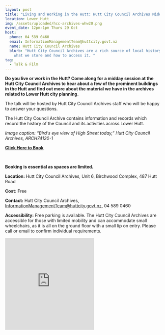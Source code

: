 ```yaml
---
layout: post
title: "Living and Working in the Hutt: Hutt City Council Archives Midday Talk"
location: Lower Hutt
img: /assets/uploaded/hcc-archives-whw20.png
event_date: 12pm-1pm Thurs 29 Oct
host:
  phone: 04 589 0460
  email: InformationManagementTeam@huttcity.govt.nz
  name: Hutt City Council Archives
  blurb: "Hutt City Council Archives are a rich source of local history. Discover
    what we store and how to access it. "
tag:
  - Talk & Film
---
```

**Do you live or work in the Hutt? Come along for a midday session at the Hutt City Council Archives to hear about a few of the prominent buildings in the Hutt and find out more about the material we have in the archives related to Lower Hutt city planning.** 

The talk will be hosted by Hutt City Council Archives staff who will be happy to answer your questions.

The Hutt City Council Archive contains information and records which record the history of the Council and its activities across Lower Hutt.

*Image caption: “Bird's eye view of High Street today,” Hutt City Council Archives, ARCH74120-1*

**[Click Here to Book](https://www.eventfinda.co.nz/2020/living-and-working-in-hutt-hutt-city-council-archives-talk/lower-hutt)**

<br>

**Booking is essential as spaces are limited.**

**Location:** Hutt City Council Archives, Unit 6, Birchwood Complex, 487 Hutt Road

**Cost:** Free

**Contact:** Hutt City Council Archives, InformationManagementTeam@huttcity.govt.nz, 04 589 0460

**Accessibility:** Free parking is available. The Hutt City Council Archives are accessible for those with limited mobility and can accommodate small wheelchairs, as it is all on the ground floor with a small lip on entry. Please call or email to confirm individual requirements.  

<iframe src="https://www.facebook.com/plugins/page.php?href=https%3A%2F%2Fwww.facebook.com%2Fhuttcitycouncil&tabs=header&width=290&height=300&small_header=true&adapt_container_width=true&hide_cover=false&show_facepile=true&appId" width="290" height="300" style="border:none;overflow:hidden" scrolling="no" frameborder="0" allowTransparency="true" allow="encrypted-media"></iframe>

